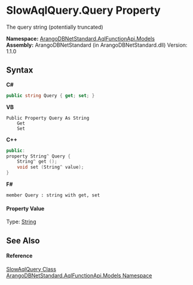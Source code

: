 # SlowAqlQuery.Query Property 
 

The query string (potentially truncated)

**Namespace:**&nbsp;<a href="e03acbe1-782e-533e-7ffe-cd51613ed54f">ArangoDBNetStandard.AqlFunctionApi.Models</a><br />**Assembly:**&nbsp;ArangoDBNetStandard (in ArangoDBNetStandard.dll) Version: 1.1.0

## Syntax

**C#**<br />
``` C#
public string Query { get; set; }
```

**VB**<br />
``` VB
Public Property Query As String
	Get
	Set
```

**C++**<br />
``` C++
public:
property String^ Query {
	String^ get ();
	void set (String^ value);
}
```

**F#**<br />
``` F#
member Query : string with get, set

```


#### Property Value
Type: <a href="https://docs.microsoft.com/dotnet/api/system.string" target="_blank" rel="noopener noreferrer">String</a>

## See Also


#### Reference
<a href="ac9b823e-a019-db35-ab0b-188701666f97">SlowAqlQuery Class</a><br /><a href="e03acbe1-782e-533e-7ffe-cd51613ed54f">ArangoDBNetStandard.AqlFunctionApi.Models Namespace</a><br />